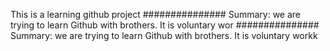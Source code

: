 This is a learning github project
###############
Summary: we are trying to learn Github with brothers. It is voluntary wor
###############
Summary: we are trying to learn Github with brothers. It is voluntary workk
